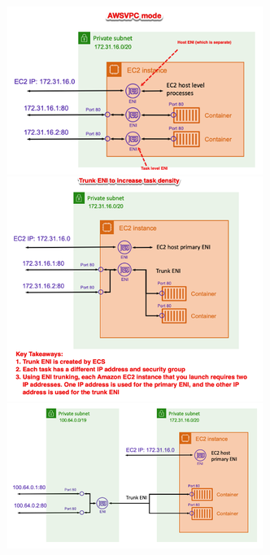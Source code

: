 

<img src="./images/ecs-networkmode-awsvpc.png" title="ecs-networkmode-awsvpc.png" width="900"/>

<img src="./images/ecs-networkmode-awsvpc-eni-trunking.png" title="ecs-networkmode-awsvpc-eni-trunking.png" width="900"/>

<img src="./images/ecs-networkmode-awsvpc-secondary-cidr.png" title="ecs-networkmode-awsvpc-secondary-cidr.png" width="900"/>